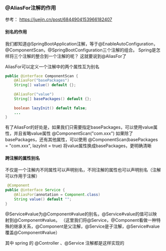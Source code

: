 

###  @AliasFor注解的作用
参考： https://juejin.cn/post/6844904153966182407

####  别名的作用
我们都知道@SpringBootApplication注解，等于@EnableAutoConfiguration，@ComponentScan，@SpringBootConfiguration三个注解的组合。
Spring是怎样将三个注解的整合到一个注解的呢？
这就要说到@AliasFor了

AliasFor可以定义一个注解中的两个属性互为别名
```java 
public @interface ComponentScan {
	@AliasFor("basePackages")
	String[] value() default {};
	
	@AliasFor("value")
	String[] basePackages() default {};
	
	boolean lazyInit() default false;
	...
}

```
有了AliasFor的好处是，如果我们只需要指定basePackages，可以使用value属性，并且省略value属性
@ComponentScan("com.xxx")
如果除了basePackages，还有其他属性，可以使用
@ComponentScan(basePackages = "com.xxx", lazyInit = true)
将value属性换成basePackages，更明确清晰


####   跨注解的属性别名
不仅是一个注解内不同属性可以声明别名，不同注解的属性也可以声明别名（注解可以作用于注解）
```java 
 @Component
public @interface Service {
	@AliasFor(annotation = Component.class)
	String value() default "";
}
```
@Service#value为@Component#value的别名，@Service#value的值可以映射到@Component#value。
（这里我们将@Service，@Component看做一种特殊的继承关系，@Component是父注解，@Service是子注解，@Service#value覆盖@Component#value）

其中 spring 的  @Controller 、@Service 注解都是这样实现的